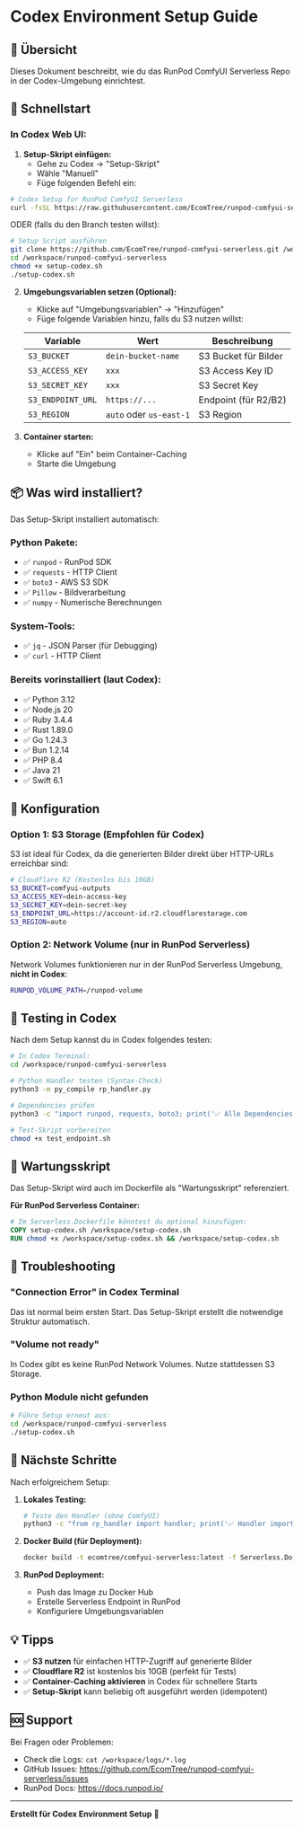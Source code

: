 # Codex Environment Setup Guide

## 🎯 Übersicht

Dieses Dokument beschreibt, wie du das RunPod ComfyUI Serverless Repo in der Codex-Umgebung einrichtest.

## 🚀 Schnellstart

### In Codex Web UI:

1. **Setup-Skript einfügen:**
   - Gehe zu Codex → "Setup-Skript"
   - Wähle "Manuell"
   - Füge folgenden Befehl ein:

```bash
# Codex Setup for RunPod ComfyUI Serverless
curl -fsSL https://raw.githubusercontent.com/EcomTree/runpod-comfyui-serverless/main/setup-codex.sh | bash
```

ODER (falls du den Branch testen willst):

```bash
# Setup Script ausführen
git clone https://github.com/EcomTree/runpod-comfyui-serverless.git /workspace/runpod-comfyui-serverless
cd /workspace/runpod-comfyui-serverless
chmod +x setup-codex.sh
./setup-codex.sh
```

2. **Umgebungsvariablen setzen (Optional):**
   - Klicke auf "Umgebungsvariablen" → "Hinzufügen"
   - Füge folgende Variablen hinzu, falls du S3 nutzen willst:

   | Variable | Wert | Beschreibung |
   |----------|------|--------------|
   | `S3_BUCKET` | `dein-bucket-name` | S3 Bucket für Bilder |
   | `S3_ACCESS_KEY` | `xxx` | S3 Access Key ID |
   | `S3_SECRET_KEY` | `xxx` | S3 Secret Key |
   | `S3_ENDPOINT_URL` | `https://...` | Endpoint (für R2/B2) |
   | `S3_REGION` | `auto` oder `us-east-1` | S3 Region |

3. **Container starten:**
   - Klicke auf "Ein" beim Container-Caching
   - Starte die Umgebung

## 📦 Was wird installiert?

Das Setup-Skript installiert automatisch:

### Python Pakete:
- ✅ `runpod` - RunPod SDK
- ✅ `requests` - HTTP Client
- ✅ `boto3` - AWS S3 SDK
- ✅ `Pillow` - Bildverarbeitung
- ✅ `numpy` - Numerische Berechnungen

### System-Tools:
- ✅ `jq` - JSON Parser (für Debugging)
- ✅ `curl` - HTTP Client

### Bereits vorinstalliert (laut Codex):
- ✅ Python 3.12
- ✅ Node.js 20
- ✅ Ruby 3.4.4
- ✅ Rust 1.89.0
- ✅ Go 1.24.3
- ✅ Bun 1.2.14
- ✅ PHP 8.4
- ✅ Java 21
- ✅ Swift 6.1

## 🔧 Konfiguration

### Option 1: S3 Storage (Empfohlen für Codex)

S3 ist ideal für Codex, da die generierten Bilder direkt über HTTP-URLs erreichbar sind:

```bash
# Cloudflare R2 (Kostenlos bis 10GB)
S3_BUCKET=comfyui-outputs
S3_ACCESS_KEY=dein-access-key
S3_SECRET_KEY=dein-secret-key
S3_ENDPOINT_URL=https://account-id.r2.cloudflarestorage.com
S3_REGION=auto
```

### Option 2: Network Volume (nur in RunPod Serverless)

Network Volumes funktionieren nur in der RunPod Serverless Umgebung, **nicht in Codex**:

```bash
RUNPOD_VOLUME_PATH=/runpod-volume
```

## 🧪 Testing in Codex

Nach dem Setup kannst du in Codex folgendes testen:

```bash
# In Codex Terminal:
cd /workspace/runpod-comfyui-serverless

# Python Handler testen (Syntax-Check)
python3 -m py_compile rp_handler.py

# Dependencies prüfen
python3 -c "import runpod, requests, boto3; print('✅ Alle Dependencies verfügbar')"

# Test-Skript vorbereiten
chmod +x test_endpoint.sh
```

## 📝 Wartungsskript

Das Setup-Skript wird auch im Dockerfile als "Wartungsskript" referenziert.

**Für RunPod Serverless Container:**

```dockerfile
# Im Serverless.Dockerfile könntest du optional hinzufügen:
COPY setup-codex.sh /workspace/setup-codex.sh
RUN chmod +x /workspace/setup-codex.sh && /workspace/setup-codex.sh
```

## 🐛 Troubleshooting

### "Connection Error" in Codex Terminal

Das ist normal beim ersten Start. Das Setup-Skript erstellt die notwendige Struktur automatisch.

### "Volume not ready"

In Codex gibt es keine RunPod Network Volumes. Nutze stattdessen S3 Storage.

### Python Module nicht gefunden

```bash
# Führe Setup erneut aus:
cd /workspace/runpod-comfyui-serverless
./setup-codex.sh
```

## 🎯 Nächste Schritte

Nach erfolgreichem Setup:

1. **Lokales Testing:**
   ```bash
   # Teste den Handler (ohne ComfyUI)
   python3 -c "from rp_handler import handler; print('✅ Handler importierbar')"
   ```

2. **Docker Build (für Deployment):**
   ```bash
   docker build -t ecomtree/comfyui-serverless:latest -f Serverless.Dockerfile .
   ```

3. **RunPod Deployment:**
   - Push das Image zu Docker Hub
   - Erstelle Serverless Endpoint in RunPod
   - Konfiguriere Umgebungsvariablen

## 💡 Tipps

- ✅ **S3 nutzen** für einfachen HTTP-Zugriff auf generierte Bilder
- ✅ **Cloudflare R2** ist kostenlos bis 10GB (perfekt für Tests)
- ✅ **Container-Caching aktivieren** in Codex für schnellere Starts
- ✅ **Setup-Skript** kann beliebig oft ausgeführt werden (idempotent)

## 🆘 Support

Bei Fragen oder Problemen:
- Check die Logs: `cat /workspace/logs/*.log`
- GitHub Issues: https://github.com/EcomTree/runpod-comfyui-serverless/issues
- RunPod Docs: https://docs.runpod.io/

---

**Erstellt für Codex Environment Setup** 🚀
